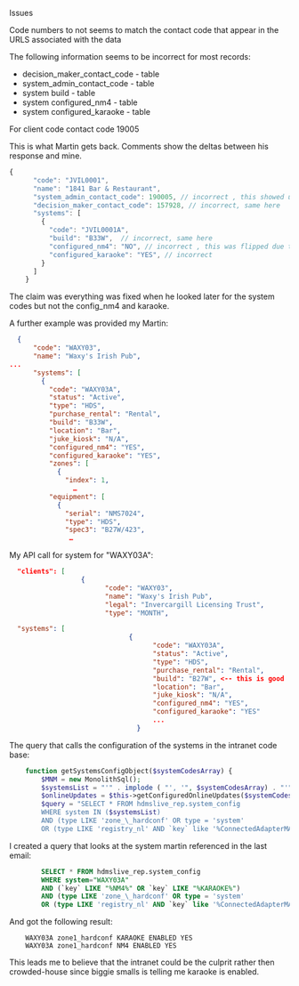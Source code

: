 Issues

Code numbers to not seems to match the contact code that appear in the URLS associated
with the data

The following information seems to be incorrect for most records:

-   decision_maker_contact_code - table
-   system_admin_contact_code - table
-   system build - table
-   system configured_nm4 - table
-   system configured_karaoke - table

For client code contact code 19005

This is what Martin gets back. Comments show the deltas between his response and mine.

```typescript
{
      "code": "JVIL0001",
      "name": "1841 Bar & Restaurant",
      "system_admin_contact_code": 190005, // incorrect , this showed up correct on my side
      "decision_maker_contact_code": 157928, // incorrect, same here
      "systems": [
        {
          "code": "JVIL0001A",
          "build": "B33W",  // incorrect, same here
          "configured_nm4": "NO", // incorrect , this was flipped due to a bug
          "configured_karaoke": "YES", // incorrect
        }
      ]
    }
```

The claim was everything was fixed when he looked later for the system codes but not the config_nm4 and karaoke.

A further example was provided my Martin:
```json
  {
      "code": "WAXY03",
      "name": "Waxy's Irish Pub",
...
      "systems": [
        {
          "code": "WAXY03A",
          "status": "Active",
          "type": "HDS",
          "purchase_rental": "Rental",
          "build": "B33W",
          "location": "Bar",
          "juke_kiosk": "N/A",
          "configured_nm4": "YES",
          "configured_karaoke": "YES",
          "zones": [
            {
              "index": 1,
                …
          "equipment": [
            {
              "serial": "NMS7024",
              "type": "HDS",
              "spec3": "B27W/423",
               …

```

My API call for system for "WAXY03A":

```json
  "clients": [
                  {
                        "code": "WAXY03",
                        "name": "Waxy's Irish Pub",
                        "legal": "Invercargill Licensing Trust",
                        "type": "MONTH",

  "systems": [
                              {
                                    "code": "WAXY03A",
                                    "status": "Active",
                                    "type": "HDS",
                                    "purchase_rental": "Rental",
                                    "build": "B27W", <-- this is good
                                    "location": "Bar",
                                    "juke_kiosk": "N/A",
                                    "configured_nm4": "YES",
                                    "configured_karaoke": "YES"
                                    ...
                                }
```

The query that calls the configuration of the systems in the intranet code base:

```php
	function getSystemsConfigObject($systemCodesArray) {
		$MNM = new MonolithSql();
		$systemsList = "'" . implode ( "', '", $systemCodesArray) . "'";
		$onlineUpdates = $this->getConfiguredOnlineUpdates($systemCodesArray); //get the systems data on Online Updates
		$query = "SELECT * FROM hdmslive_rep.system_config
		WHERE system IN ($systemsList)
		AND (type LIKE 'zone_\_hardconf' OR type = 'system'
		OR (type LIKE 'registry_nl' AND `key` like '%ConnectedAdapterMACAddress%'))";
```

I created a query that looks at the system martin referenced in the last email:

```sql
        SELECT * FROM hdmslive_rep.system_config
		WHERE system="WAXY03A"
		AND (`key` LIKE "%NM4%" OR `key` LIKE "%KARAOKE%")
		AND (type LIKE 'zone_\_hardconf' OR type = 'system'
		OR (type LIKE 'registry_nl' AND `key` like '%ConnectedAdapterMACAddress%'));
```

And got the following result:
```text
    WAXY03A zone1_hardconf KARAOKE ENABLED YES
    WAXY03A zone1_hardconf NM4 ENABLED YES
```

This leads me to believe that the intranet could be the culprit rather then crowded-house since biggie smalls
is telling me karaoke is enabled.
